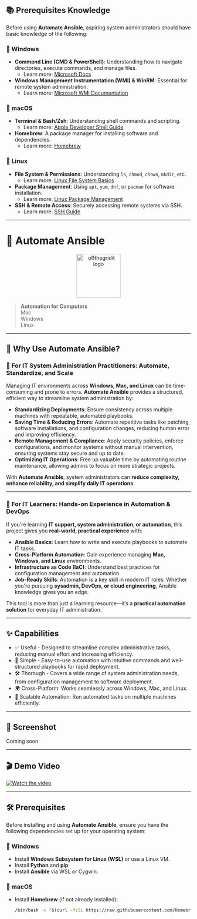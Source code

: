 ## 📚 Prerequisites Knowledge

Before using **Automate Ansible**, aspiring system administrators should have basic knowledge of the following:

### 🔹 Windows
- **Command Line (CMD & PowerShell)**: Understanding how to navigate directories, execute commands, and manage files.
  - Learn more: [Microsoft Docs](https://learn.microsoft.com/en-us/windows-server/administration/windows-commands/windows-commands)
- **Windows Management Instrumentation (WMI) & WinRM**: Essential for remote system administration.
  - Learn more: [Microsoft WMI Documentation](https://learn.microsoft.com/en-us/windows/win32/wmisdk/wmi-start-page)

### 🔹 macOS
- **Terminal & Bash/Zsh**: Understanding shell commands and scripting.
  - Learn more: [Apple Developer Shell Guide](https://developer.apple.com/library/archive/documentation/OpenSource/Conceptual/ShellScripting/Introduction/Introduction.html)
- **Homebrew**: A package manager for installing software and dependencies.
  - Learn more: [Homebrew](https://brew.sh/)

### 🔹 Linux
- **File System & Permissions**: Understanding `ls`, `chmod`, `chown`, `mkdir`, etc.
  - Learn more: [Linux File System Basics](https://www.tldp.org/LDP/intro-linux/html/sect_03_01.html)
- **Package Management**: Using `apt`, `yum`, `dnf`, or `pacman` for software installation.
  - Learn more: [Linux Package Management](https://linuxize.com/post/how-to-use-apt-command/)
- **SSH & Remote Access**: Securely accessing remote systems via SSH.
  - Learn more: [SSH Guide](https://www.ssh.com/academy/ssh)

---

# 🚀 Automate Ansible

<p align="center">
  <img src="https://offthegridit.com/wp-content/uploads/2024/05/offthergridit-logo-tree1.jpg" alt="offthegridit logo" width="120">
</p>

> **Automation for Computers**  
> Mac  
> Windows  
> Linux  

---

## 🤖 Why Use Automate Ansible?

### 🔹 **For IT System Administration Practitioners: Automate, Standardize, and Scale**  
Managing IT environments across **Windows, Mac, and Linux** can be time-consuming and prone to errors. **Automate Ansible** provides a structured, efficient way to streamline system administration by:

- **Standardizing Deployments**: Ensure consistency across multiple machines with repeatable, automated playbooks.  
- **Saving Time & Reducing Errors**: Automate repetitive tasks like patching, software installations, and configuration changes, reducing human error and improving efficiency.  
- **Remote Management & Compliance**: Apply security policies, enforce configurations, and monitor systems without manual intervention, ensuring systems stay secure and up to date.  
- **Optimizing IT Operations**: Free up valuable time by automating routine maintenance, allowing admins to focus on more strategic projects.  

With **Automate Ansible**, system administrators can **reduce complexity, enhance reliability, and simplify daily IT operations**.  

---

### 🔹 **For IT Learners: Hands-on Experience in Automation & DevOps**  
If you're learning **IT support, system administration, or automation**, this project gives you **real-world, practical experience** with:

- **Ansible Basics**: Learn how to write and execute playbooks to automate IT tasks.  
- **Cross-Platform Automation**: Gain experience managing **Mac, Windows, and Linux** environments.  
- **Infrastructure as Code (IaC)**: Understand best practices for configuration management and automation.  
- **Job-Ready Skills**: Automation is a key skill in modern IT roles. Whether you're pursuing **sysadmin, DevOps, or cloud engineering**, Ansible knowledge gives you an edge.  

This tool is more than just a learning resource—it’s a **practical automation solution** for everyday IT administration.  

---

## ✨ Capabilities

- ✅ Useful - Designed to streamline complex administrative tasks, reducing manual effort and increasing efficiency.
- 🚀 Simple - Easy-to-use automation with intuitive commands and well-structured playbooks for rapid deployment.
- 🛠️ Thorough - Covers a wide range of system administration needs, from configuration management to software deployment.
- 🌍 Cross-Platform: Works seamlessly across Windows, Mac, and Linux.
- 🔄 Scalable Automation: Run automated tasks on multiple machines efficiently.

---

## 📸 Screenshot

Coming soon

---

## 🎬 Demo Video

[![Watch the video](https://img.youtube.com/vi/reAXSyYBFM4/maxresdefault.jpg)](https://www.youtube.com/watch?v=reAXSyYBFM4)

---

## 🛠 Prerequisites

Before installing and using **Automate Ansible**, ensure you have the following dependencies set up for your operating system:

### 🔹 Windows
- Install **Windows Subsystem for Linux (WSL)** or use a Linux VM.
- Install **Python** and **pip**.
- Install **Ansible** via WSL or Cygwin.

### 🔹 macOS
- Install **Homebrew** (if not already installed):
  ```bash
  /bin/bash -c "$(curl -fsSL https://raw.githubusercontent.com/Homebrew/install/HEAD/install.sh)"
